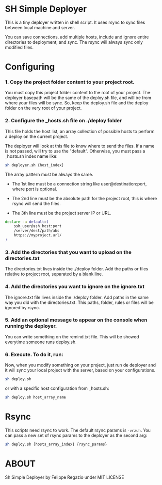 # SH Simple Deployer

This is a tiny deployer written in shell script. 
It uses rsync to sync files between local machine and server.

You can save connections, add multiple hosts, include and ignore entire directories to deployment,
and sync. The rsync will always sync only modified files.

# Configuring

### 1. Copy the project folder content to your project root.

You must copy this project folder content to the root of your project.
The deployer basepath will be the same of the deploy.sh file, and will be from where
your files will be sync. So, keep the deploy.sh file and the deploy folder on the very
root of your project.

### 2. Configure the \_hosts.sh file on ./deploy folder

This file holds the host list, an array collection of possible hosts
to perform a deploy on the current project.

The deployer will look at this file to know where to send the files.
If a name is not passed, will try to use the "default". Otherwise,
you must pass a \_hosts.sh index name like:  

``` bash
sh deployer.sh {host_index}
```

The array pattern must be always the same.

- The 1st line must be a connection string like user@destination:port, 
where port is optional.

- The 2nd line must be the absolute path for the project root,
this is where rsync will send the files.

- The 3th line must be the project server IP or URL.

```bash
declare -a default=( 
	ssh_user@ssh_host:port   
	/server/dest/path/abs  
	https://myproject.url/  
)
```

### 3. Add the directories that you want to upload on the directories.txt 

The directories.txt lives inside the ./deploy folder. 
Add the paths or files relative to project root, separated by a blank line.

### 4. Add the directories you want to ignore on the ignore.txt 

The ignore.txt file lives inside the ./deploy folder. 
Add paths in the same way you did with the directories.txt.
This paths, folder, rules or files will be ignored by rsync.

### 5. Add an optional message to appear on the console when running the deployer.

You can write something on the remind.txt file.
This will be showed everytime someone runs deploy.sh.

### 6. Execute. To do it, run:

Now, when you modify something on your project, just run de deployer and it will sync
your local project with the server, based on your configurations.

```bash
sh deploy.sh
```

or with a specific host configuration from \_hosts.sh:

```bash
sh deploy.sh host_array_name
```

# Rsync

This scripts need rsync to work. The default rsync params is `-vrzuh`.
You can pass a new set of rsync params to the deployer as the second arg:

```bash
sh deploy.sh {hosts_array_index} {rsync_params}
```

# ABOUT

Sh Simple Deployer by Felippe Regazio under MIT LICENSE